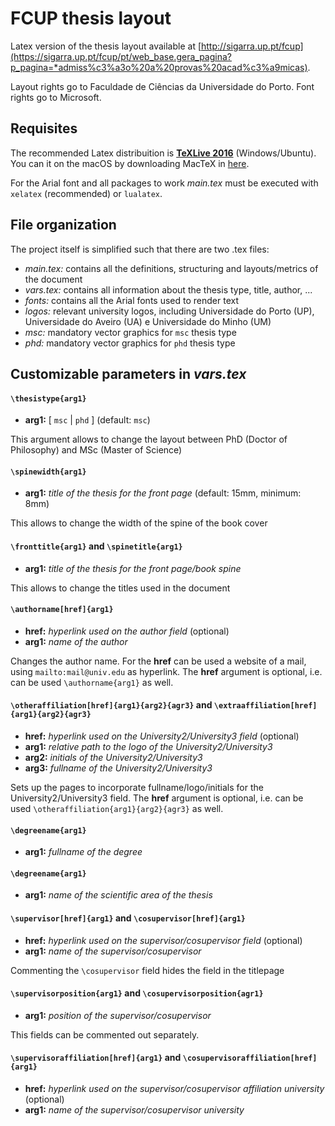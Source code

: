 # FCUP thesis layout 

Latex version of the thesis layout available at [http://sigarra.up.pt/fcup](https://sigarra.up.pt/fcup/pt/web_base.gera_pagina?p_pagina=*admiss%c3%a3o%20a%20provas%20acad%c3%a9micas).

Layout rights go to Faculdade de Ciências da Universidade do Porto. Font rights go to Microsoft.


## Requisites

The recommended Latex distribuition is [**TeXLive 2016**](https://www.tug.org/texlive/windows.html) (Windows/Ubuntu). You can it on the macOS by downloading MacTeX in [here](https://www.tug.org/texlive/windows.html).

For the Arial font and all packages to work _main.tex_ must be executed with `xelatex` (recommended) or `lualatex`. 


## File organization

The project itself is simplified such that there are two .tex files:
- _main.tex:_ contains all the definitions, structuring and layouts/metrics of the document
- _vars.tex:_ contains all information about the thesis type, title, author, ...
- _fonts:_ contains all the Arial fonts used to render text
- _logos:_ relevant university logos, including Universidade do Porto (UP), Universidade do Aveiro (UA) e Universidade do Minho (UM)
- _msc:_ mandatory vector graphics for `msc` thesis type
- _phd:_ mandatory vector graphics for `phd` thesis type


## Customizable parameters in _vars.tex_

#### `\thesistype{arg1}` 

- **arg1:** [ `msc` | `phd` ] (default: `msc`)

This argument allows to change the layout between PhD (Doctor of Philosophy) and MSc (Master of Science)


#### `\spinewidth{arg1}` 

- **arg1:** _title of the thesis for the front page_ (default: 15mm, minimum: 8mm)

This allows to change the width of the spine of the book cover


#### `\fronttitle{arg1}` and `\spinetitle{arg1}` 

- **arg1:**  _title of the thesis for the front page/book spine_

This allows to change the titles used in the document


#### `\authorname[href]{arg1}` 

- **href:** _hyperlink used on the author field_ (optional)
- **arg1:** _name of the author_

Changes the author name. For the **href** can be used a website of a mail, using `mailto:mail@univ.edu` as hyperlink.
The **href** argument is optional, i.e. can be used `\authorname{arg1}` as well.

#### `\otheraffiliation[href]{arg1}{arg2}{agr3}` and `\extraaffiliation[href]{arg1}{arg2}{agr3}`

- **href:** _hyperlink used on the University2/University3 field_ (optional)
- **arg1:** _relative path to the logo of the University2/University3_
- **arg2:** _initials of the University2/University3_
- **arg3:** _fullname of the University2/University3_

Sets up the pages to incorporate fullname/logo/initials for the University2/University3 field.
The **href** argument is optional, i.e. can be used `\otheraffiliation{arg1}{arg2}{agr3}` as well.

#### `\degreename{arg1}` 

- **arg1:** _fullname of the degree_

#### `\degreename{arg1}` 

- **arg1:** _name of the scientific area of the thesis_

#### `\supervisor[href]{arg1}` and `\cosupervisor[href]{arg1}`

- **href:** _hyperlink used on the supervisor/cosupervisor field_ (optional)
- **arg1:** _name of the supervisor/cosupervisor_

Commenting the `\cosupervisor` field hides the field in the titlepage

#### `\supervisorposition{arg1}` and `\cosupervisorposition{agr1}`

- **arg1:** _position of the supervisor/cosupervisor_

This fields can be commented out separately.

#### `\supervisoraffiliation[href]{arg1}` and `\cosupervisoraffiliation[href]{arg1}`

- **href:** _hyperlink used on the supervisor/cosupervisor affiliation university_ (optional)
- **arg1:** _name of the supervisor/cosupervisor university_